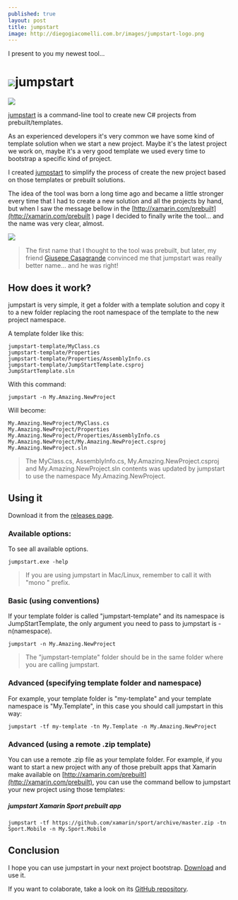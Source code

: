 ```yaml
---
published: true
layout: post
title: jumpstart
image: http://diegogiacomelli.com.br/images/jumpstart-logo.png
---
```


I present to you my newest tool...

![](../images/jumpstart-icon.png)jumpstart
===


![](../images/jumpstart-convention-sample.gif)

[jumpstart](https://github.com/giacomelli/jumpstart) is a command-line tool to create new C# projects from prebuilt/templates.

As an experienced developers it's very common we have some kind of template solution when we start a new project. Maybe it's the latest project we work on, maybe it's a very good template we used every time to bootstrap a specific kind of project. 

I created [jumpstart](https://github.com/giacomelli/jumpstart) to simplify the process of create the new project based on those templates or prebuilt solutions.

The idea of the tool was born a long time ago and became a little stronger every time that I had to create a new solution and all the projects by hand, but when I saw the message bellow in the [http://xamarin.com/prebuilt](http://xamarin.com/prebuilt ) page I decided to finally write the tool... and the name was very clear, almost.

![](../images/jumpstart-Xamarin-jumpstart-message.png)

> The first name that I thought to the tool was prebuilt, but later, my friend [Giusepe Casagrande](https://twitter.com/giusepe) convinced me that jumpstart was really better name... and he was right!


## How does it work?
jumpstart is very simple, it get a folder with a template solution and copy it to a new folder replacing the root namespace of the template to the new project namespace. 

A template folder like this:

```shell
jumpstart-template/MyClass.cs
jumpstart-template/Properties
jumpstart-template/Properties/AssemblyInfo.cs
jumpstart-template/JumpStartTemplate.csproj
JumpStartTemplate.sln
```

With this command:

```shell
jumpstart -n My.Amazing.NewProject
```

Will become:

```shell
My.Amazing.NewProject/MyClass.cs
My.Amazing.NewProject/Properties
My.Amazing.NewProject/Properties/AssemblyInfo.cs
My.Amazing.NewProject/My.Amazing.NewProject.csproj
My.Amazing.NewProject.sln
```

> The MyClass.cs, AssemblyInfo.cs, My.Amazing.NewProject.csproj and My.Amazing.NewProject.sln contents was updated by jumpstart to use the namespace My.Amazing.NewProject.


## Using it
Download it from the [releases page](https://github.com/giacomelli/jumpstart/releases).

### Available options:
To see all available options.

```shell
jumpstart.exe -help
```

> If you are using jumpstart in Mac/Linux, remember to call it with "mono " prefix.


### Basic (using conventions)
If your template folder is called "jumpstart-template" and its namespace is JumpStartTemplate, the only argument you need to pass to jumpstart is -n(namespace).

```shell
jumpstart -n My.Amazing.NewProject
```

> The "jumpstart-template" folder should be in the same folder where you are calling jumpstart.

### Advanced (specifying template folder and namespace)
For example, your template folder is "my-template" and your template namespace is "My.Template", in this case you should call jumpstart in this way:

```shell
jumpstart -tf my-template -tn My.Template -n My.Amazing.NewProject
```

### Advanced (using a remote .zip template)
You can use a remote .zip file as your template folder. For example, if you want to start a new project with any of those prebuilt apps that Xamarin make available on [http://xamarin.com/prebuilt](http://xamarin.com/prebuilt), you can use the command bellow to jumpstart your new project using those templates:

##### jumpstart Xamarin Sport prebuilt app

```shell
jumpstart -tf https://github.com/xamarin/sport/archive/master.zip -tn Sport.Mobile -n My.Sport.Mobile 
```


## Conclusion
I hope you can use jumpstart in your next project bootstrap. [Download](https://github.com/giacomelli/jumpstart/releases) and use it.

If you want to colaborate, take a look on its [GitHub repository](https://github.com/giacomelli/jumpstart).